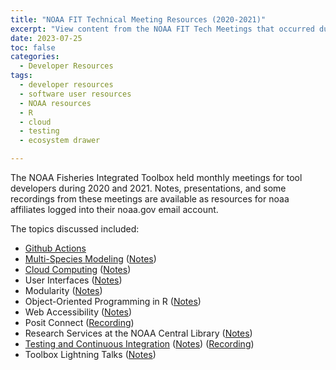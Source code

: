 ```yaml
---
title: "NOAA FIT Technical Meeting Resources (2020-2021)"
excerpt: "View content from the NOAA FIT Tech Meetings that occurred during 2020 and 2021"
date: 2023-07-25
toc: false
categories:
  - Developer Resources
tags:
  - developer resources
  - software user resources
  - NOAA resources
  - R
  - cloud
  - testing
  - ecosystem drawer

---
```


The NOAA Fisheries Integrated Toolbox held monthly meetings for tool developers
during 2020 and 2021. Notes, presentations, and some recordings from these meetings are available as resources for noaa affiliates logged into their noaa.gov email account.

The topics discussed included:
- [Github Actions](https://docs.google.com/presentation/d/1mT-OaDxA2Pjpz16GwcWHFDKDCWDxg-OOR0Zxm5nokxM/edit?usp=sharing)
- [Multi-Species Modeling](https://noaa-edab.github.io/presentations/20201008_FIT_MSmods_Gaichas.html)  ([Notes](https://docs.google.com/document/d/1bYheQuObgDSqYWOHgHaqeFc37iCpQekBVgoXPDTTMvw/edit?usp=sharing))
- [Cloud Computing](https://docs.google.com/presentation/d/1DoCoixuKXShX6or4MZgZo0pYep_-VdhmD87Ns4jpHa4/edit?usp=sharing) ([Notes](https://docs.google.com/document/d/1FJ8YH-AgyIOy3BWDaeS1qQNjA0-3NJPwWIHm7dCTP2o/edit?usp=sharing))
- User Interfaces ([Notes](https://docs.google.com/document/d/1FJ8YH-AgyIOy3BWDaeS1qQNjA0-3NJPwWIHm7dCTP2o/edit?usp=sharing))
- Modularity ([Notes](https://docs.google.com/document/d/1z3hirQjMHL_GTNGn7fmYrXS7z0JWgx7wwNBdeTyvPL4/edit?usp=sharing))
- Object-Oriented Programming in R ([Notes](https://docs.google.com/document/d/1cOtRx8hBWVLAshxGI9NleFlYrcTsPR05DCh8yX0IEis/edit?usp=sharing))
- Web Accessibility ([Notes](https://docs.google.com/document/d/1IaaA1IZPSH7SJNTiC4y2kgJtpEsT6LEKpvM3Tzgz-0g/edit?usp=sharing))
- Posit Connect ([Recording](https://drive.google.com/open?id=1SRCn2ANf8SxOMcPsvYuU6LRCaYnvhoZs))
- Research Services at the NOAA Central Library ([Notes](https://docs.google.com/document/d/13oBCAg56V_tX2CGSfMLTWaUgKtW4znov_q_hO0rrhp8/edit))
- [Testing and Continuous Integration](https://docs.google.com/document/d/1niw8CzrnZJSeJ-0PQ4IYD9FH9hlO8qs63v0dE6AXYmI/edit?usp=sharing) ([Notes](https://docs.google.com/document/d/1k8ZN4Wp6j8r8GqxahYcTfj8GMSUDkBEMNHXhPwNiES0/edit)) ([Recording](https://drive.google.com/file/d/1uezLj9xsy3ztU6hwk5c8dUZWA3udcKeY/view?usp=drive_link))
- Toolbox Lightning Talks ([Notes](https://docs.google.com/document/d/1PQbMyFgJ2JjO8QMttyh5SUJ7I_NFfIX6uF_mWg8FbcE/edit))

